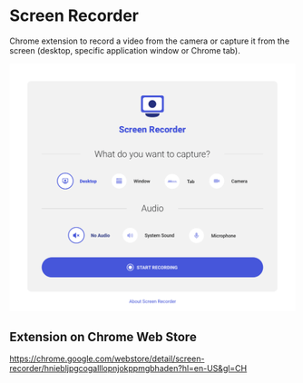 # Screen Recorder

Chrome extension to record a video from the camera or capture it from the screen (desktop, specific application window or Chrome tab).

![Application screenshot](preview.png)

## Extension on Chrome Web Store

https://chrome.google.com/webstore/detail/screen-recorder/hniebljpgcogalllopnjokppmgbhaden?hl=en-US&gl=CH
